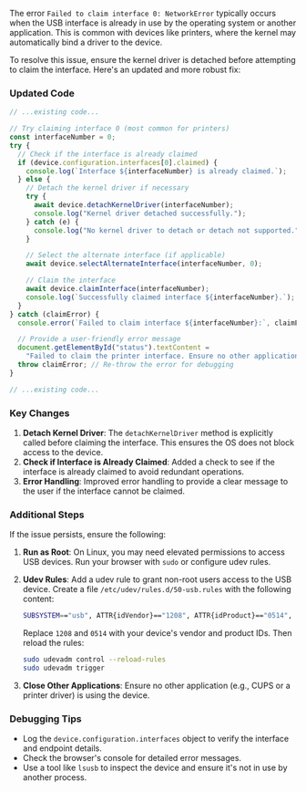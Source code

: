 The error `Failed to claim interface 0: NetworkError` typically occurs when the USB interface is already in use by the operating system or another application. This is common with devices like printers, where the kernel may automatically bind a driver to the device.

To resolve this issue, ensure the kernel driver is detached before attempting to claim the interface. Here's an updated and more robust fix:

### Updated Code
```javascript
// ...existing code...

// Try claiming interface 0 (most common for printers)
const interfaceNumber = 0;
try {
  // Check if the interface is already claimed
  if (device.configuration.interfaces[0].claimed) {
    console.log(`Interface ${interfaceNumber} is already claimed.`);
  } else {
    // Detach the kernel driver if necessary
    try {
      await device.detachKernelDriver(interfaceNumber);
      console.log("Kernel driver detached successfully.");
    } catch (e) {
      console.log("No kernel driver to detach or detach not supported.");
    }

    // Select the alternate interface (if applicable)
    await device.selectAlternateInterface(interfaceNumber, 0);

    // Claim the interface
    await device.claimInterface(interfaceNumber);
    console.log(`Successfully claimed interface ${interfaceNumber}.`);
  }
} catch (claimError) {
  console.error(`Failed to claim interface ${interfaceNumber}:`, claimError);

  // Provide a user-friendly error message
  document.getElementById("status").textContent =
    "Failed to claim the printer interface. Ensure no other application is using the printer.";
  throw claimError; // Re-throw the error for debugging
}

// ...existing code...
```

### Key Changes
1. **Detach Kernel Driver**: The `detachKernelDriver` method is explicitly called before claiming the interface. This ensures the OS does not block access to the device.
2. **Check if Interface is Already Claimed**: Added a check to see if the interface is already claimed to avoid redundant operations.
3. **Error Handling**: Improved error handling to provide a clear message to the user if the interface cannot be claimed.

### Additional Steps
If the issue persists, ensure the following:
1. **Run as Root**: On Linux, you may need elevated permissions to access USB devices. Run your browser with `sudo` or configure udev rules.
2. **Udev Rules**: Add a udev rule to grant non-root users access to the USB device. Create a file `/etc/udev/rules.d/50-usb.rules` with the following content:
   ```bash
   SUBSYSTEM=="usb", ATTR{idVendor}=="1208", ATTR{idProduct}=="0514", MODE="0666"
   ```
   Replace `1208` and `0514` with your device's vendor and product IDs. Then reload the rules:
   ```bash
   sudo udevadm control --reload-rules
   sudo udevadm trigger
   ```

3. **Close Other Applications**: Ensure no other application (e.g., CUPS or a printer driver) is using the device.

### Debugging Tips
- Log the `device.configuration.interfaces` object to verify the interface and endpoint details.
- Check the browser's console for detailed error messages.
- Use a tool like `lsusb` to inspect the device and ensure it's not in use by another process.